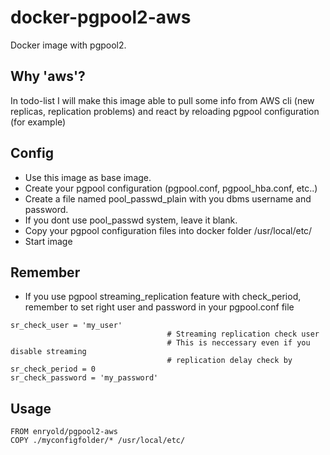 # docker-pgpool2-aws
Docker image with pgpool2. 

## Why 'aws'?
In todo-list I will make this image able to pull some info from AWS cli (new replicas, replication problems) and react by reloading pgpool configuration (for example)


## Config

- Use this image as base image.
- Create your pgpool configuration (pgpool.conf, pgpool_hba.conf, etc..)
- Create a file named pool_passwd_plain with you dbms username and password.
- If you dont use pool_passwd system, leave it blank.
- Copy your pgpool configuration files into docker folder /usr/local/etc/
- Start image

## Remember

- If you use pgpool streaming_replication feature with check_period, remember to set right user and password in your pgpool.conf file

```
sr_check_user = 'my_user'
                                   # Streaming replication check user
                                   # This is neccessary even if you disable streaming
                                   # replication delay check by sr_check_period = 0
sr_check_password = 'my_password'
```


## Usage

```
FROM enryold/pgpool2-aws
COPY ./myconfigfolder/* /usr/local/etc/
```

